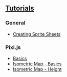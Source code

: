 ## [Tutorials](index.html)

### General

- [Creating Sprite Sheets](creatingSpritesheets.html)

### Pixi.js

- [Basics](pixiBasics.html)
- [Isometric Map - Basics](pixiIsometric1.html)
- [Isometric Map - Height](pixiIsometric2.html)
